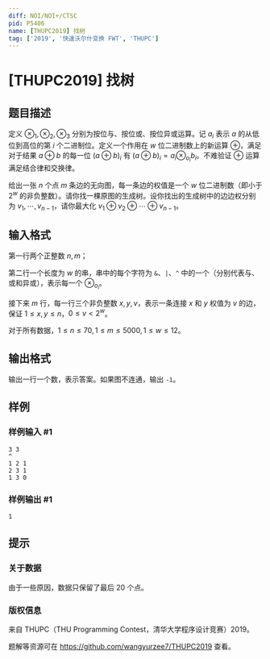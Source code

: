 ```yaml
---
diff: NOI/NOI+/CTSC
pid: P5406
name: [THUPC2019] 找树
tag: ['2019', '快速沃尔什变换 FWT', 'THUPC']
---
```

# [THUPC2019] 找树
## 题目描述

定义 $\otimes_1, \otimes_2, \otimes_3$ 分别为按位与、按位或、按位异或运算。记 $a_i$ 表示 $a$ 的从低位到高位的第 $i$ 个二进制位。定义一个作用在 $w$ 位二进制数上的新运算 $\oplus$，满足对于结果 $a\oplus b$ 的每一位 $(a\oplus b)_i$ 有 $(a\oplus b)_i = a_i \otimes_{o_i} b_i$。不难验证 $\oplus$ 运算满足结合律和交换律。

给出一张 $n$ 个点 $m$ 条边的无向图，每一条边的权值是一个 $w$ 位二进制数（即小于 $2^w$ 的非负整数）。请你找一棵原图的生成树。设你找出的生成树中的边边权分别为 $v_1,\cdots,v_{n-1}$，请你最大化 $v_1\oplus v_2\oplus\cdots\oplus v_{n-1}$。
## 输入格式

第一行两个正整数 $n,m$；

第二行一个长度为 $w$ 的串，串中的每个字符为 `&`、`|`、`^`  中的一个（分别代表与、或和异或），表示每一个 $\otimes_{o_i}$。

接下来 $m$ 行，每一行三个非负整数 $x,y,v$，表示一条连接 $x$ 和 $y$ 权值为 $v$ 的边，保证 $1\leq x,y\leq n$，$0\le v < 2^w$。

对于所有数据，$1\le n\le 70,1\le m\le 5000,1\le w \le 12$。
## 输出格式

输出一行一个数，表示答案。如果图不连通，输出 `-1`。
## 样例

### 样例输入 #1
```
3 3
^
1 2 1
2 3 1
1 3 0
```
### 样例输出 #1
```
1
```
## 提示

### 关于数据

由于一些原因，数据只保留了最后 $20$ 个点。

### 版权信息

来自 THUPC（THU Programming Contest，清华大学程序设计竞赛）2019。

题解等资源可在 <https://github.com/wangyurzee7/THUPC2019> 查看。
